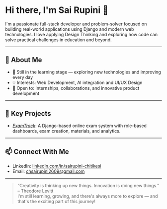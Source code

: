 # Hi there, I'm Sai Rupini 👋

I'm a passionate full-stack developer and problem-solver focused on building real-world applications using Django and modern web technologies. I love applying Design Thinking and exploring how code can solve practical challenges in education and beyond.

---

## 🚀 About Me
- 🌱 Still in the learning stage — exploring new technologies and improving every day
- 💡 Interests: Web Development, AI integration and UI/UX Design
- 💼 Open to: Internships, collaborations, and innovative product development

---

## 🧩 Key Projects
- [*ExamTrack*](https://github.com/Sai-rupini/ExamTrack): A Django-based online exam system with role-based dashboards, exam creation, materials, and analytics.

---


## 📫 Connect With Me
- LinkedIn: [linkedin.com/in/sairupini-chitikesi](https://linkedin.com/in/sairupini-chitikesi)
- Email: chsairupini2609@gmail.com

---

> “Creativity is thinking up new things. Innovation is doing new things.” – Theodore Levitt  
> I'm still learning, growing, and there's always more to explore — and that's the exciting part of this journey!
